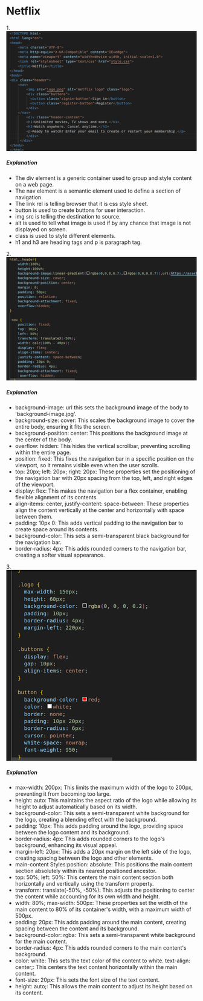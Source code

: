 # Netflix
1.![First](s1.png)
##### Explanation
* The div element is a generic container used to group and style content on a web page.
* The nav element is a semantic element used to define a section of navigation 
* The link rel is telling browser that it is css style sheet.
* button is used to create buttons for user interaction.
* img src is telling the destination to source.
* alt is used to tell what image is used if by any chance that image is not displayed on screen.
* class is used to style different elements.
* h1 and h3 are heading tags and p is paragraph tag.

2.![second](s2.png)
##### Explanation
* background-image: url this sets the background image of the body to 'background-image.jpg'.
* background-size: cover: This scales the background image to cover the entire body, ensuring it fits the screen.
* background-position: center: This positions the background image at the center of the body.
* overflow: hidden: This hides the vertical scrollbar, preventing scrolling within the entire page.
* position: fixed: This fixes the navigation bar in a specific position on the viewport, so it remains visible even when the user scrolls.
* top: 20px; left: 20px; right: 20px: These properties set the positioning of the navigation bar with 20px spacing from the top, left, and right edges of the viewport.
* display: flex: This makes the navigation bar a flex container, enabling flexible alignment of its contents.
* align-items: center, justify-content: space-between: These properties align the content vertically at the center and horizontally with space between them.
* padding: 10px 0: This adds vertical padding to the navigation bar to create space around its contents.
* background-color: This sets a semi-transparent black background for the navigation bar.
* border-radius: 4px: This adds rounded corners to the navigation bar, creating a softer visual appearance.

3.![third](s3.png)
##### Explanation
* max-width: 200px: This limits the maximum width of the logo to 200px, preventing it from becoming too large.
* height: auto: This maintains the aspect ratio of the logo while allowing its height to adjust automatically based on its width.
* background-color: This sets a semi-transparent white background for the logo, creating a blending effect with the background.
* padding: 10px: This adds padding around the logo, providing space between the logo content and its background.
* border-radius: 4px: This adds rounded corners to the logo's background, enhancing its visual appeal.
* margin-left: 20px: This adds a 20px margin on the left side of the logo, creating spacing between the logo and other elements.
* main-content Styles:position: absolute: This positions the main content section absolutely within its nearest positioned ancestor.
* top: 50%; left: 50%: This centers the main content section both horizontally and vertically using the transform property.
* transform: translate(-50%, -50%): This adjusts the positioning to center the content while accounting for its own width and height.
* width: 80%; max-width: 500px: These properties set the width of the main content to 80% of its container's width, with a maximum width of 500px.
* padding: 20px: This adds padding around the main content, creating spacing between the content and its background.
* background-color: rgba: This sets a semi-transparent white background for the main content.
* border-radius: 4px: This adds rounded corners to the main content's background.
* color: white: This sets the text color of the content to white.
text-align: center;: This centers the text content horizontally within the main content.
* font-size: 20px: This sets the font size of the text content.
* height: auto;: This allows the main content to adjust its height based on its content.
